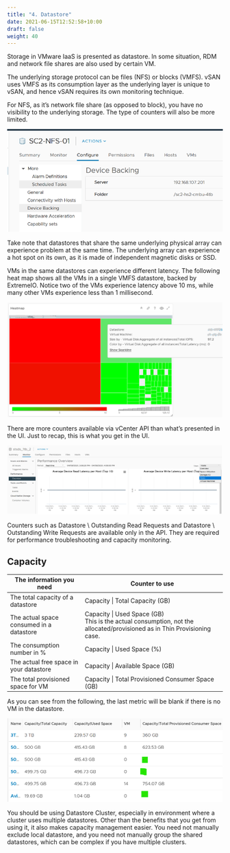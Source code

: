 ```yaml
---
title: "4. Datastore"
date: 2021-06-15T12:52:58+10:00
draft: false
weight: 40
---
```


Storage in VMware IaaS is presented as datastore. In some situation, RDM  and network file shares are also used by certain VM.

The underlying storage protocol can be files (NFS) or blocks (VMFS). vSAN uses VMFS as its consumption layer as the underlying layer is unique to vSAN, and hence vSAN requires its own monitoring technique. 

For NFS, as it’s network file share (as opposed to block), you have no visibility to the underlying storage. The type of counters will also be more limited.

![](2.4.4-fig-1.png)

Take note that datastores that share the same underlying physical array can experience problem at the same time. The underlying array can experience a hot spot on its own, as it is made of independent magnetic disks or SSD.

VMs in the same datastores can experience different latency. The following heat map shows all the VMs in a single VMFS datastore, backed by ExtremeIO. Notice two of the VMs experience latency above 10 ms, while many other VMs experience less than 1 millisecond. 

![](2.4.4-fig-2.png)

There are more counters available via vCenter API than what’s presented in the UI. Just to recap, this is what you get in the UI.

![](2.4.4-fig-3.png)

Counters such as Datastore \ Outstanding Read Requests and Datastore \ Outstanding Write Requests are available only in the API. They are required for performance troubleshooting and capacity monitoring. 

## Capacity

| The information you need | Counter to use|
| ---- | -----|
| The total capacity of a datastore | 	Capacity \| Total Capacity (GB)|
| The actual space consumed in a datastore|	Capacity \| Used Space (GB)<br />This is the actual consumption, not the allocated/provisioned as in Thin Provisioning case.|
|The consumption number in % | Capacity \| Used Space (%)|
|The actual free space in your datastore| 	Capacity \| Available Space (GB)|
|The total provisioned space for VM	| Capacity \| Total Provisioned Consumer Space (GB)|

As you can see from the following, the last metric will be blank if there is no VM in the datastore. 

![](2.4.4-fig-4.png)

You should be using Datastore Cluster, especially in environment where a cluster uses multiple datastores. Other than the benefits that you get from using it, it also makes capacity management easier. You need not manually exclude local datastore, and you need not manually group the shared datastores, which can be complex if you have multiple clusters.